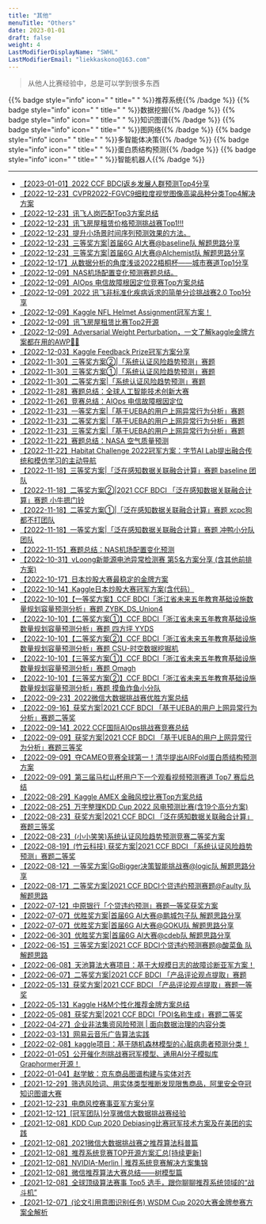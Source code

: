 ```yaml
---
title: "其他"
menuTitle: "Others"
date: 2023-01-01
draft: false
weight: 4
LastModifierDisplayName: "SWHL"
LastModifierEmail: "liekkaskono@163.com"
---
```

 
> 从他人比赛经验中，总是可以学到很多东西
 
{{% badge style="info" icon=" " title=" " %}}推荐系统{{% /badge %}}
{{% badge style="info" icon=" " title=" " %}}数据挖掘{{% /badge %}}
{{% badge style="info" icon=" " title=" " %}}知识图谱{{% /badge %}}
{{% badge style="info" icon=" " title=" " %}}图网络{{% /badge %}}
{{% badge style="info" icon=" " title=" " %}}多智能体决策{{% /badge %}}
{{% badge style="info" icon=" " title=" " %}}蛋白质结构预测{{% /badge %}}
{{% badge style="info" icon=" " title=" " %}}智能机器人{{% /badge %}}
 
---
 
- [【2023-01-01】2022 CCF BDCI返乡发展人群预测Top4分享](http://mp.weixin.qq.com/s?__biz=Mzk0NDE5Nzg1Ng==&mid=2247506032&idx=2&sn=458e796991dd1c0c9f58f8666af89c9a&chksm=c32ac1fff45d48e94aaedb53c637c2cabd80f8edf0e9f07a9465d040b615ce14024e6f536298#rd)
- [【2022-12-23】CVPR2022-FGVC9细粒度视觉图像高粱品种分类Top4解决方案](http://mp.weixin.qq.com/s?__biz=Mzk0NDE5Nzg1Ng==&mid=2247505907&idx=2&sn=0ba2bbd71c367ace67d8daf37a924dd8&chksm=c32ace7cf45d476a19c24d7cf5bc57122c39c2d76e735db83a9781a5932952a31caccf7c1447#rd)
- [【2022-12-23】讯飞人岗匹配Top3方案总结](http://mp.weixin.qq.com/s?__biz=Mzk0NDE5Nzg1Ng==&mid=2247505938&idx=2&sn=5d4f0fecf7ab9ae99fb2970bab2e7d84&chksm=c32ac19df45d488bf574e7bbb50180462f411949a7743c974e7ebf63cf269fe5e8d5f422d570#rd)
- [【2022-12-23】讯飞房屋租赁价格预测挑战赛Top1!!!](http://mp.weixin.qq.com/s?__biz=Mzk0NDE5Nzg1Ng==&mid=2247505875&idx=1&sn=4413426db5e2c51af92b550e94abec7b&chksm=c32ace5cf45d474ae505825adb852aa85dac9c90c5ce9db4f907c760e97aaf7c7fafcf1ab0e5#rd)
- [【2022-12-23】提升小场景时间序列预测效果的方法。](http://mp.weixin.qq.com/s?__biz=Mzk0NDE5Nzg1Ng==&mid=2247505912&idx=1&sn=c3f222e1edf00af20c6fc734c56b3172&chksm=c32ace77f45d476189b1936df1a5f7be24219b87b4ceedaadf2691ed0d5c4e0b6ce4518e2ff9#rd)
- [【2022-12-23】三等奖方案|首届6G AI大赛@baseline队 解题思路分享](https://mp.weixin.qq.com/s/SgBWO6tylTfXQ3T0iFNETw)
- [【2022-12-23】三等奖方案|首届6G AI大赛@Alchemist队 解题思路分享](https://mp.weixin.qq.com/s/TikPXaLHHOpiLTKoC0MjNA)
- [【2022-12-17】从数据分析的角度浅谈2022梧桐杯——城市赛道Top1分享](https://mp.weixin.qq.com/s/bbt0lyPotRw6ospOjJjotQ)
- [【2022-12-09】NAS机场配置变化预测赛题总结。](http://mp.weixin.qq.com/s?__biz=Mzk0NDE5Nzg1Ng==&mid=2247505708&idx=1&sn=48a8d11c77e520c07bffecd81ab9c599&chksm=c32acea3f45d47b529cec54724afdf4196615a9177b9abf504283f3f1fd711203e31ca3a8ab2#rd)
- [【2022-12-09】AIOps 电信故障根因定位竞赛Top方案总结](http://mp.weixin.qq.com/s?__biz=Mzk0NDE5Nzg1Ng==&mid=2247505754&idx=1&sn=d45a33fca19ddd0d33192d621c620473&chksm=c32aced5f45d47c31b98cb9675e2503de50bd24ec2f31bb0ace70f5612621aea43607aa0aa69#rd)
- [【2022-12-09】2022 讯飞非标准化疾病诉求的简单分诊挑战赛2.0 Top1分享](http://mp.weixin.qq.com/s?__biz=Mzk0NDE5Nzg1Ng==&mid=2247505848&idx=2&sn=87c6319660b10040de7bc0c4717d419f&chksm=c32ace37f45d47215d4064cc7c283af40f34a7f1c5097ea4011458f854dd1a066e626ec7897a#rd)
- [【2022-12-09】Kaggle NFL Helmet Assignment冠军方案！](http://mp.weixin.qq.com/s?__biz=Mzk0NDE5Nzg1Ng==&mid=2247505861&idx=1&sn=825d484da746cf191eb34be90d521389&chksm=c32ace4af45d475cafa77912273e2a825a8e8c79fcb521f4775299ef1bfc3c3c927f4a99d2cf#rd)
- [【2022-12-09】讯飞房屋租赁比赛Top2开源](http://mp.weixin.qq.com/s?__biz=Mzk0NDE5Nzg1Ng==&mid=2247505869&idx=2&sn=86a2ea68f36870e1648d965a05017dae&chksm=c32ace42f45d4754d3e642929484645b199002e7be9de020e0171bc7d4ed6f214948d0110d48#rd)
- [【2022-12-09】Adversarial Weight Perturbation，一文了解kaggle金牌方案都在用的AWP🥇🥇](http://mp.weixin.qq.com/s?__biz=MzAxOTU5NTU4MQ==&mid=2247490374&idx=1&sn=033ed7bab413e7ecd4001588f1208d61&chksm=9bc5f314acb27a02d5cb45ae26c045b42a18fc995e389e6df6d580c102af9bfd1b5294607776#rd)
- [【2022-12-03】Kaggle Feedback Prize冠军方案分享](http://mp.weixin.qq.com/s?__biz=Mzk0NDE5Nzg1Ng==&mid=2247505798&idx=1&sn=7d6d9ee97404541b826ed3c61cea5e3a&chksm=c32ace09f45d471f86163e9bba572cffab661438370807a7f3b3c311164f7e73d3f0ac656baa#rd)
- [【2022-11-30】三等奖方案②|「系统认证风险趋势预测」赛题](http://mp.weixin.qq.com/s?__biz=MzI5ODQxMTk5MQ==&mid=2247511631&idx=3&sn=0e1e7eb95c4c7b647a7a4bc98e9f9459&chksm=eca4dcf7dbd355e1b5f61b5892e01773df732a7070b25772abd9ea794170537b3e83f36a057e#rd)
- [【2022-11-30】三等奖方案①|「系统认证风险趋势预测」赛题](http://mp.weixin.qq.com/s?__biz=MzI5ODQxMTk5MQ==&mid=2247511631&idx=2&sn=aedf255f3fb902f3aa3b91f26c848c2e&chksm=eca4dcf7dbd355e12894209933c5fb9e2007f055e07a99605763ac554693dec8745cd23e27cc#rd)
- [【2022-11-30】二等奖方案|「系统认证风险趋势预测」赛题](http://mp.weixin.qq.com/s?__biz=MzI5ODQxMTk5MQ==&mid=2247511631&idx=1&sn=449228647107050027e6a5cd9a35c500&chksm=eca4dcf7dbd355e13ceb06043321e4584049840adf78979cecce37e1890c66219b17defed4f6#rd)
- [【2022-11-28】赛题总结：全球人工智能技术创新大赛](http://mp.weixin.qq.com/s?__biz=MzIwNDA5NDYzNA==&mid=2247500363&idx=1&sn=700a81a9ee660cfae2d90c87a6a71da0&chksm=96c7ef8ea1b066982bc693885e5f9e88452d32c90dadf7284bbff8fdb7e48e5555a1a5fd661b#rd)
- [【2022-11-26】竞赛总结：AIOps 电信故障根因定位](https://mp.weixin.qq.com/s/lN1HHHn9QVpaZVr-iGqH9A)
- [【2022-11-23】一等奖方案|「基于UEBA的用户上网异常行为分析」赛题](https://mp.weixin.qq.com/s/zI0uKhiZZDyNMAwKjdoBHg)
- [【2022-11-23】二等奖方案|「基于UEBA的用户上网异常行为分析」赛题](https://mp.weixin.qq.com/s/2HKSUnPIqzZ_vi4w1ejNBg)
- [【2022-11-23】三等奖方案|「基于UEBA的用户上网异常行为分析」赛题](https://mp.weixin.qq.com/s/cNbuUJcf4bYRbySq9fYgBg)
- [【2022-11-22】赛题总结：NASA 空气质量预测](https://mp.weixin.qq.com/s/RIoa2ScRLT2Y7p2olxTfDA)
- [【2022-11-22】Habitat Challenge 2022冠军方案：字节AI Lab提出融合传统和模仿学习的主动导航](https://mp.weixin.qq.com/s/DGYv97OMYDtA6HVY04h-Dg)
- [【2022-11-18】三等奖方案|「泛在感知数据关联融合计算」赛题 baseline 团队](https://mp.weixin.qq.com/s/_bAsK3d9evpXHXmnA4ow0w)
- [【2022-11-18】二等奖方案②|2021 CCF BDCI 「泛在感知数据关联融合计算」赛题 小牛摁门铃](https://mp.weixin.qq.com/s/tIh8MmglnddJnJUGmAqSww)
- [【2022-11-18】二等奖方案①|「泛在感知数据关联融合计算」赛题 xcpc狗都不打团队](https://mp.weixin.qq.com/s/r7Ch3GVFOarBzCvKWN0g8A)
- [【2022-11-18】一等奖方案|「泛在感知数据关联融合计算」赛题 冲鸭小分队团队](https://mp.weixin.qq.com/s/Z30-hwDkAXzbgwUTIKdLHA)
- [【2022-11-15】赛题总结：NAS机场配置变化预测](https://mp.weixin.qq.com/s/wjJ4vXF4Dxw8vfofVNbnZg)
- [【2022-10-31】vLoong新能源电池异常检测赛 第5名方案分享 (含其他前排方案)](https://mp.weixin.qq.com/s/bY948S7NWzsG5uedtjAm0Q)
- [【2022-10-17】日本炒股大赛最稳定的金牌方案](https://mp.weixin.qq.com/s/seHvAv6uMk-QnXv3E-ts1w)
- [【2022-10-14】Kaggle日本炒股大赛冠军方案(含代码）](https://mp.weixin.qq.com/s/5M-eNMbF4EBlIMVXfgjnwg)
- [【2022-10-10】【一等奖方案】CCF BDCI「浙江省未来五年教育基础设施数量规划容量预测分析」赛题 ZYBK_DS_Union4](https://mp.weixin.qq.com/s/D4X-iBZxBT0xmgSnxgJ2nQ)
- [【2022-10-10】【二等奖方案①】CCF BDCI「浙江省未来五年教育基础设施数量规划容量预测分析」赛题 四方坪 YYDS](https://mp.weixin.qq.com/s/_CGLPMTiSeXkrFb61LwnWw)
- [【2022-10-10】【二等奖方案②】CCF BDCI「浙江省未来五年教育基础设施数量规划容量预测分析」赛题 CSU-时空数据挖掘机](https://mp.weixin.qq.com/s/d0F958bw5Qg-paVL5wLA0w)
- [【2022-10-10】【三等奖方案①】CCF BDCI「浙江省未来五年教育基础设施数量规划容量预测分析」赛题 Omagh](https://mp.weixin.qq.com/s/IIvP81X32W8bGiBz1Q4IkA)
- [【2022-10-10】【三等奖方案②】CCF BDCI「浙江省未来五年教育基础设施数量规划容量预测分析」赛题 摸鱼炸鱼小分队](https://mp.weixin.qq.com/s/wNMRYAtREwQwrcXEq7jumA)
- [【2022-09-23】2022微信大数据挑战赛优胜方案总结](https://mp.weixin.qq.com/s/AkZvomdKaCbsTSSH4jBDKg)
- [【2022-09-16】获奖方案|2021 CCF BDCI 「基于UEBA的用户上网异常行为分析」赛题二等奖](https://mp.weixin.qq.com/s/2auKhJCDcsSiyy7ekwv4Yg)
- [【2022-09-14】2022 CCF国际AIOps挑战赛竞赛总结](https://mp.weixin.qq.com/s/CbVmY2RVR_ZRB3MaJ4lqmQ)
- [【2022-09-09】获奖方案|2021 CCF BDCI 「基于UEBA的用户上网异常行为分析」赛题三等奖](https://mp.weixin.qq.com/s/Ouko7-nFZkJfyKcCf4AoAw)
- [【2022-09-09】夺CAMEO竞赛全球第一！清华提出AIRFold蛋白质结构预测方案](https://mp.weixin.qq.com/s/52MFjmG3ZzyKTMUTcJRm1w)
- [【2022-09-09】第三届马栏山杯用户下一个观看视频预测赛道 Top7 赛后总结](https://mp.weixin.qq.com/s/IhWHkzx-y8U6ZbC6kGiuCg)
- [【2022-08-29】Kaggle AMEX 金融风控比赛Top方案总结](https://mp.weixin.qq.com/s/z4DZm3JdbardzSis91lrAA)
- [【2022-08-25】万字整理KDD Cup 2022 风电预测比赛(含19个高分方案)](https://mp.weixin.qq.com/s/-zMvykSXd3X4HYnu7938Uw)
- [【2022-08-23】获奖方案|2021 CCF BDCI 「泛在感知数据关联融合计算」赛题三等奖](https://mp.weixin.qq.com/s/OWuj5TkrxxwwdfziW1S5Mg)
- [【2022-08-23】(小小笑笑)系统认证风险趋势预测竞赛二等奖方案](https://mp.weixin.qq.com/s/gMclrGHPP7mzXJV9Nn_8-A)
- [【2022-08-19】(竹云科技) 获奖方案|2021 CCF BDCI 「系统认证风险趋势预测」赛题二等奖](https://mp.weixin.qq.com/s/6hIfiB9l9K_pXAqt9Lew4A)
- [【2022-08-12】一等奖方案|GoBigger决策智能挑战赛@logic队 解题思路分享](https://mp.weixin.qq.com/s/c3iwaWN5jVx7DM1dsGx3mw)
- [【2022-08-17】二等奖方案|2021 CCF BDCI个贷违约预测赛题@Faulty 队解题思路](https://mp.weixin.qq.com/s/BdOSAKIL4tzhCRxHz9AKKg)
- [【2022-07-12】中原银行「个贷违约预测」赛题一等奖获奖方案](https://mp.weixin.qq.com/s/hnNueD98r5DzHvJXiibPDQ)
- [【2022-07-07】优胜奖方案|首届6G AI大赛@鹏城包子队 解题思路分享](https://mp.weixin.qq.com/s?__biz=MzI5ODQxMTk5MQ==&mid=2247506633&idx=1&sn=767fb3837274cc28456a3967c5f9f160&chksm=eca4a871dbd321679cde61e31d42c597b0fe5f135131c143ec7b4a74e913d64f8610ee9a81e4&scene=178&cur_album_id=1822046196287258625#rd)
- [【2022-07-07】优胜奖方案|首届6G AI大赛@GOKU队 解题思路分享](https://mp.weixin.qq.com/s?__biz=MzI5ODQxMTk5MQ==&mid=2247506745&idx=1&sn=e8d552e21c2da32f79bb435841dd3992&chksm=eca4a981dbd32097c6ff1ec42f203bde8c2dfda52cd20d89f1561e6c9adef67dea405bf8debf&scene=178&cur_album_id=1822046196287258625#rd)
- [【2022-06-30】优胜奖方案|首届6G AI大赛@cdeb队 解题思路分享](https://mp.weixin.qq.com/s/1xYZpk0kD4y51CpjRXPgMQ)
- [【2022-06-15】三等奖方案|2021 CCF BDCI个贷违约预测赛题@酸菜鱼 队解题思路](https://mp.weixin.qq.com/s/Gpk58GOZ-pUQI63Srx_gYA)
- [【2022-06-08】天池算法大赛项目：基于大规模日志的故障诊断亚军方案！](https://mp.weixin.qq.com/s/GwrcPwTNHTXb46ek0-rWKA)
- [【2022-06-07】二等奖方案|2021 CCF BDCI 「产品评论观点提取」赛题](https://mp.weixin.qq.com/s/-LrrbFxOtVOiyvjxewLxcw)
- [【2022-05-13】获奖方案|2021 CCF BDCI 「产品评论观点提取」赛题一等奖](https://mp.weixin.qq.com/s/MFa9bqEcPah2pdt1PfbeeA)
- [【2022-05-13】Kaggle H&M个性化推荐金牌方案总结](https://mp.weixin.qq.com/s/JieqWl4wQXHP2t9Ew6fd6w)
- [【2022-05-08】获奖方案|2021 CCF BDCI「POI名称生成」赛题二等奖](https://mp.weixin.qq.com/s/q6JUySACQR748Vty5I30BA)
- [【2022-04-27】企业非法集资风险预测 | 面向数据治理的内容分类](https://mp.weixin.qq.com/s/Fem7Zxn4tD7sbRRYsNEkcQ)
- [【2022-03-13】网易云音乐广告算法实践](https://mp.weixin.qq.com/s/wpgESXcT8UVwDjtPZdo_Bg)
- [【2022-02-08】kaggle项目：基于随机森林模型的心脏病患者预测分类！](https://mp.weixin.qq.com/s/ylREDKB-HFo0b2mxphXd_g)
- [【2022-01-05】公开催化剂挑战赛冠军模型、通用AI分子模拟库Graphormer开源！](https://mp.weixin.qq.com/s/oOrRYf8anJqwiMrVq-H_8g)
- [【2022-01-04】赵学敏：京东商品图谱构建与实体对齐](https://mp.weixin.qq.com/s/9y4x4Ui4a5HiHRwi-gGRmA)
- [【2021-12-29】筛选风险词、用实体类型推断发现限售商品，阿里安全夺冠知识图谱大赛](https://mp.weixin.qq.com/s/1AXztwJCgkEauOKZwfs5Kw)
- [【2021-12-23】电商风控赛事亚军方案分享](https://mp.weixin.qq.com/s/jpJBvPihhHxREC6-FcXGyQ)
- [【2021-12-12】[冠军团队]分享微信大数据挑战赛经验](https://mp.weixin.qq.com/s/Jxydvm9Ri11i4RF4NbS0bA)
- [【2021-12-08】KDD Cup 2020 Debiasing比赛冠军技术方案及在美团的实践](https://tech.meituan.com/2020/08/20/kdd-cup-debiasing-practice.html)
- [【2021-12-08】2021微信大数据挑战赛之推荐算法科普篇](https://developers.weixin.qq.com/community/develop/article/doc/0000e60e1c8ed881174c39f9d56413)
- [【2021-12-08】推荐系统竞赛TOP开源方案汇总[持续更新]](https://zhuanlan.zhihu.com/p/269635363)
- [【2021-12-08】NVIDIA-Merlin | 推荐系统竞赛解决方案集锦](https://zhuanlan.zhihu.com/p/442001853)
- [【2021-12-08】微信推荐算法大赛总结——树模型篇](https://zhuanlan.zhihu.com/p/402162597)
- [【2021-12-08】全球顶级算法赛事 Top5 选手，跟你聊聊推荐系统领域的“战斗机”](https://gitbook.cn/gitchat/geekbook/5c4abd3b4ab8b926cf73acc5/topic/5c52ef1cdc96fe6e50a51cb8)
- [【2021-12-07】(论文引用意图识别任务) WSDM Cup 2020大赛金牌参赛方案全解析](https://segmentfault.com/a/1190000037442413)
